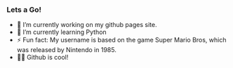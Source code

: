 ### Lets a Go!



- 🔭 I’m currently working on my github pages site.
- 🌱 I’m currently learning Python
- ⚡ Fun fact: My username is based on the game Super Mario Bros, which was released by Nintendo in 1985.
- 🐱‍🚀 Github is cool!
